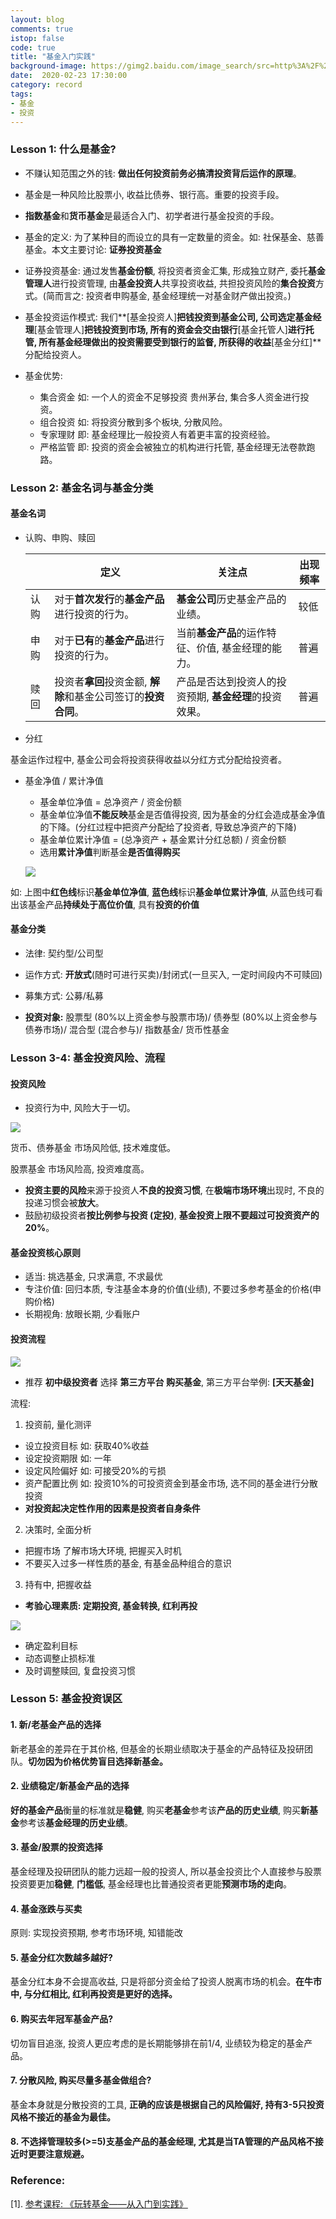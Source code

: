 ```yaml
---
layout: blog
comments: true
istop: false
code: true
title: "基金入门实践"
background-image: https://gimg2.baidu.com/image_search/src=http%3A%2F%2Fwww.xs-keji.com%2Fuploads%2Fallimg%2F190723%2F2241364257_0.jpeg&refer=http%3A%2F%2Fwww.xs-keji.com&app=2002&size=f9999,10000&q=a80&n=0&g=0n&fmt=jpeg?sec=1617677601&t=8860fbbfbd22e6c067e5f10e45479d2d
date:  2020-02-23 17:30:00
category: record
tags:
- 基金
- 投资
---
```


### Lesson 1: 什么是基金?

- 不赚认知范围之外的钱: **做出任何投资前务必搞清投资背后运作的原理**。
- 基金是一种风险比股票小, 收益比债券、银行高。重要的投资手段。
- **指数基金**和**货币基金**是最适合入门、初学者进行基金投资的手段。
- 基金的定义: 为了某种目的而设立的具有一定数量的资金。如: 社保基金、慈善基金。本文主要讨论: **证券投资基金**

- 证券投资基金: 通过发售**基金份额**, 将投资者资金汇集, 形成独立财产, 委托**基金管理人**进行投资管理, 由**基金投资人**共享投资收益, 共担投资风险的**集合投资**方式。(简而言之: 投资者申购基金, 基金经理统一对基金财产做出投资。)

- 基金投资运作模式: 我们**[基金投资人]**把钱投资到基金公司, 公司选定基金经理**[基金管理人]**把钱投资到市场, 所有的资金会交由银行**[基金托管人]**进行托管, 所有基金经理做出的投资需要受到银行的监督, 所获得的收益**[基金分红]**分配给投资人。
- 基金优势: 
  - 集合资金 如: 一个人的资金不足够投资 贵州茅台, 集合多人资金进行投资。
  - 组合投资 如: 将投资分散到多个板块, 分散风险。
  - 专家理财 即: 基金经理比一般投资人有着更丰富的投资经验。
  - 严格监管 即: 投资的资金会被独立的机构进行托管, 基金经理无法卷款跑路。



### Lesson 2: 基金名词与基金分类

#### 基金名词

- 认购、申购、赎回

  |      | 定义                                                         | 关注点                                                 | 出现频率 |
  | ---- | ------------------------------------------------------------ | ------------------------------------------------------ | -------- |
  | 认购 | 对于**首次发行**的**基金产品**进行投资的行为。               | **基金公司**历史基金产品的业绩。                       | 较低     |
  | 申购 | 对于**已有**的**基金产品**进行投资的行为。                   | 当前**基金产品**的运作特征、价值, 基金经理的能力。     | 普遍     |
  | 赎回 | 投资者**拿回**投资金额, **解除**和基金公司签订的**投资合同**。 | 产品是否达到投资人的投资预期, **基金经理**的投资效果。 | 普遍     |

- 分红

基金运作过程中, 基金公司会将投资获得收益以分红方式分配给投资者。

- 基金净值 / 累计净值

  - 基金单位净值 = 总净资产 / 资金份额 
  - 基金单位净值**不能反映**基金是否值得投资, 因为基金的分红会造成基金净值的下降。(分红过程中把资产分配给了投资者, 导致总净资产的下降)
  - 基金单位累计净值 = (总净资产 + 基金累计分红总额) / 资金份额
  - 选用**累计净值**判断基金**是否值得购买**

  ![](https://i.loli.net/2021/03/06/pgEyZF7IK6bA4JY.png)

如: 上图中**红色线**标识**基金单位净值**, **蓝色线**标识**基金单位累计净值**, 从蓝色线可看出该基金产品**持续处于高位价值**, 具有**投资的价值**



#### 基金分类

- 法律: 契约型/公司型
- 运作方式: **开放式**(随时可进行买卖)/封闭式(一旦买入, 一定时间段内不可赎回)

- 募集方式: 公募/私募
- **投资对象:** 股票型 (80%以上资金参与股票市场)/ 债券型 (80%以上资金参与债券市场)/ 混合型 (混合参与)/ 指数基金/ 货币性基金



### Lesson 3-4: 基金投资风险、流程

#### 投资风险

- 投资行为中, 风险大于一切。

![](https://i.loli.net/2021/03/06/pvojGIY8uld6cbx.png)

货币、债券基金    市场风险低, 技术难度低。

股票基金               市场风险高, 投资难度高。

- **投资主要的风险**来源于投资人**不良的投资习惯**, 在**极端市场环境**出现时, 不良的投递习惯会被**放大**。
- 鼓励初级投资者**按比例参与投资 (定投)**, **基金投资上限不要超过可投资资产的20%**。 



#### 基金投资核心原则

- 适当: 挑选基金, 只求满意, 不求最优
- 专注价值: 回归本质, 专注基金本身的价值(业绩), 不要过多参考基金的价格(申购价格)
- 长期视角: 放眼长期, 少看账户



#### 投资流程

![](https://i.loli.net/2021/03/06/qYpOgb57QuKZMtU.png)

- 推荐 **初中级投资者** 选择 **第三方平台 购买基金**, 第三方平台举例: **[天天基金]**

流程:

1. 投资前, 量化测评 

- 设立投资目标 如: 获取40%收益
- 设定投资期限 如: 一年
- 设定风险偏好 如: 可接受20%的亏损
- 资产配置比例 如: 投资10%的可投资资金到基金市场, 选不同的基金进行分散投资
- **对投资起决定性作用的因素是投资者自身条件**

2. 决策时, 全面分析

- 把握市场 了解市场大环境, 把握买入时机
- 不要买入过多一样性质的基金, 有基金品种组合的意识

3. 持有中, 把握收益

- **考验心理素质: 定期投资, 基金转换, 红利再投**

![](https://i.loli.net/2021/03/07/GjF3WnIJCOzTNlL.png)

- 确定盈利目标
- 动态调整止损标准
- 及时调整赎回, 复盘投资习惯



### Lesson 5: 基金投资误区

#### 1. 新/老基金产品的选择

新老基金的差异在于其价格, 但基金的长期业绩取决于基金的产品特征及投研团队。**切勿因为价格优势盲目选择新基金。**

#### 2. 业绩稳定/新基金产品的选择

**好的基金产品**衡量的标准就是**稳健**, 购买**老基金**参考该**产品的历史业绩**, 购买**新基金**参考该**基金经理的历史业绩**。

#### 3. 基金/股票的投资选择

基金经理及投研团队的能力远超一般的投资人, 所以基金投资比个人直接参与股票投资要更加**稳健**, **门槛低**, 基金经理也比普通投资者更能**预测市场的走向**。

#### 4. 基金涨跌与买卖

原则: 实现投资预期, 参考市场环境, 知错能改

#### 5. 基金分红次数越多越好?

基金分红本身不会提高收益, 只是将部分资金给了投资人脱离市场的机会。**在牛市中, 与分红相比, 红利再投资是更好的选择。**

#### 6. 购买去年冠军基金产品?

切勿盲目追涨, 投资人更应考虑的是长期能够排在前1/4, 业绩较为稳定的基金产品。

#### 7. 分散风险, 购买尽量多基金做组合?

基金本身就是分散投资的工具, **正确的应该是根据自己的风险偏好, 持有3-5只投资风格不接近的基金为最佳。**

#### 8. 不选择管理较多(>=5)支基金产品的基金经理, 尤其是当TA管理的产品风格不接近时更要注意规避。



### Reference:

[1]. [参考课程: 《玩转基金——从入门到实践》](https://study.163.com/course/courseLearn.htm?courseId=1005240041)

